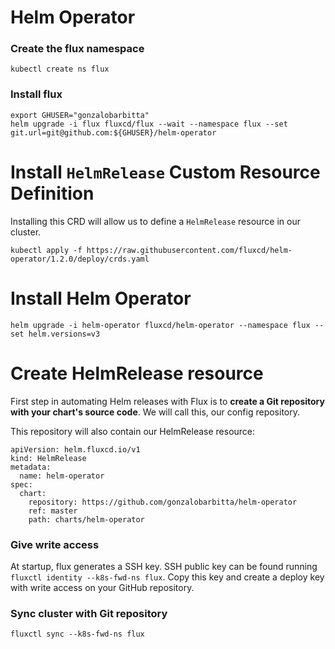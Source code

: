 # Helm Operator

### Create the flux namespace

```
kubectl create ns flux
```

### Install flux


```
export GHUSER="gonzalobarbitta"
helm upgrade -i flux fluxcd/flux --wait --namespace flux --set git.url=git@github.com:${GHUSER}/helm-operator
```

# Install `HelmRelease` Custom Resource Definition

Installing this CRD will allow us to define a `HelmRelease` resource in our cluster.

```
kubectl apply -f https://raw.githubusercontent.com/fluxcd/helm-operator/1.2.0/deploy/crds.yaml
```

# Install Helm Operator

```
helm upgrade -i helm-operator fluxcd/helm-operator --namespace flux --set helm.versions=v3
```

# Create HelmRelease resource

First step in automating Helm releases with Flux is to **create a Git repository with your chart's source code**. We will call this, our config repository.

This repository will also contain our HelmRelease resource:


```
apiVersion: helm.fluxcd.io/v1
kind: HelmRelease
metadata:
  name: helm-operator
spec:
  chart:
    repository: https://github.com/gonzalobarbitta/helm-operator
    ref: master
    path: charts/helm-operator
```

### Give write access

At startup, flux generates a SSH key. SSH public key can be found running `fluxctl identity --k8s-fwd-ns flux`.
Copy this key and create a deploy key with write access on your GitHub repository.

### Sync cluster with Git repository

```
fluxctl sync --k8s-fwd-ns flux
```